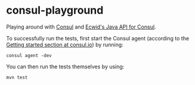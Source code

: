 # consul-playground
Playing around with [Consul](https://www.consul.io/) and [Ecwid's Java API for Consul](https://github.com/Ecwid/consul-api).

To successfully run the tests, first start the Consul agent (according to the [Getting started section at consul.io](https://www.consul.io/intro/getting-started/install.html)) by running:

```
consul agent -dev
```

You can then run the tests themselves by using:

```
mvn test
```